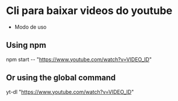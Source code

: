 # Cli para baixar videos do youtube

- Modo de uso

## Using npm
npm start -- "https://www.youtube.com/watch?v=VIDEO_ID"

## Or using the global command
yt-dl "https://www.youtube.com/watch?v=VIDEO_ID"
